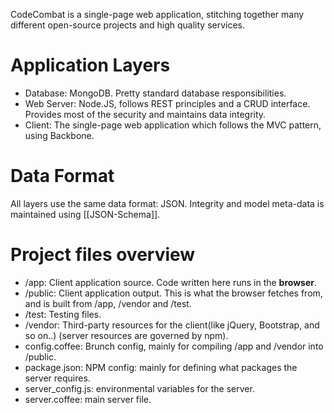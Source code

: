 CodeCombat is a single-page web application, stitching together many different open-source projects and high quality services.

# Application Layers

* Database: MongoDB. Pretty standard database responsibilities.
* Web Server: Node.JS, follows REST principles and a CRUD interface. Provides most of the security and maintains data integrity.
* Client: The single-page web application which follows the MVC pattern, using Backbone.

# Data Format

All layers use the same data format: JSON. Integrity and model meta-data is maintained using [[JSON-Schema]].

# Project files overview

* /app: Client application source. Code written here runs in the **browser**.
* /public: Client application output. This is what the browser fetches from, and is built from /app, /vendor and /test.
* /test: Testing files.
* /vendor: Third-party resources for the client(like jQuery, Bootstrap, and so on..) (server resources are governed by npm).
* config.coffee: Brunch config, mainly for compiling /app and /vendor into /public.
* package.json: NPM config: mainly for defining what packages the server requires.
* server_config.js: environmental variables for the server.
* server.coffee: main server file.